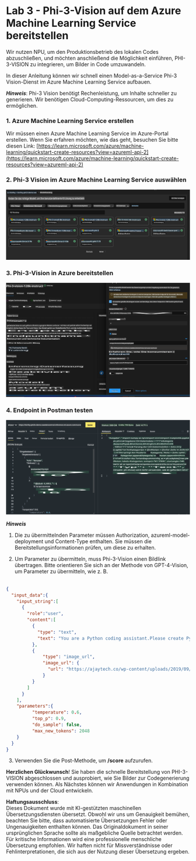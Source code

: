 # **Lab 3 - Phi-3-Vision auf dem Azure Machine Learning Service bereitstellen**

Wir nutzen NPU, um den Produktionsbetrieb des lokalen Codes abzuschließen, und möchten anschließend die Möglichkeit einführen, PHI-3-VISION zu integrieren, um Bilder in Code umzuwandeln.

In dieser Anleitung können wir schnell einen Model-as-a-Service Phi-3 Vision-Dienst im Azure Machine Learning Service aufbauen.

***Hinweis***: Phi-3 Vision benötigt Rechenleistung, um Inhalte schneller zu generieren. Wir benötigen Cloud-Computing-Ressourcen, um dies zu ermöglichen.


### **1. Azure Machine Learning Service erstellen**

Wir müssen einen Azure Machine Learning Service im Azure-Portal erstellen. Wenn Sie erfahren möchten, wie das geht, besuchen Sie bitte diesen Link: [https://learn.microsoft.com/azure/machine-learning/quickstart-create-resources?view=azureml-api-2](https://learn.microsoft.com/azure/machine-learning/quickstart-create-resources?view=azureml-api-2)


### **2. Phi-3 Vision im Azure Machine Learning Service auswählen**

![Katalog](../../../../../../../../../translated_images/vison_catalog.e04e9e5f2b6ff115fff30e793e54e617da07251c7b192e1a68e6b050917f45aa.de.png)


### **3. Phi-3-Vision in Azure bereitstellen**

![Bereitstellen](../../../../../../../../../translated_images/vision_deploy.c0582d08b5d49675c643f3bedc04ae106957304f3cd4702406fa08bea80ba213.de.png)


### **4. Endpoint in Postman testen**

![Testen](../../../../../../../../../translated_images/vision_test.fb4ff33607077153c7b5dcf37648dc5a9cb550824aeba89963e6b270314fc554.de.png)


***Hinweis***

1. Die zu übermittelnden Parameter müssen Authorization, azureml-model-deployment und Content-Type enthalten. Sie müssen die Bereitstellungsinformationen prüfen, um diese zu erhalten.

2. Um Parameter zu übermitteln, muss Phi-3-Vision einen Bildlink übertragen. Bitte orientieren Sie sich an der Methode von GPT-4-Vision, um Parameter zu übermitteln, wie z. B.

```json

{
  "input_data":{
    "input_string":[
      {
        "role":"user",
        "content":[ 
          {
            "type": "text",
            "text": "You are a Python coding assistant.Please create Python code for image "
          },
          {
              "type": "image_url",
              "image_url": {
                "url": "https://ajaytech.co/wp-content/uploads/2019/09/index.png"
              }
          }
        ]
      }
    ],
    "parameters":{
          "temperature": 0.6,
          "top_p": 0.9,
          "do_sample": false,
          "max_new_tokens": 2048
    }
  }
}

```

3. Verwenden Sie die Post-Methode, um **/score** aufzurufen.

**Herzlichen Glückwunsch**! Sie haben die schnelle Bereitstellung von PHI-3-VISION abgeschlossen und ausprobiert, wie Sie Bilder zur Codegenerierung verwenden können. Als Nächstes können wir Anwendungen in Kombination mit NPUs und der Cloud entwickeln.

**Haftungsausschluss**:  
Dieses Dokument wurde mit KI-gestützten maschinellen Übersetzungsdiensten übersetzt. Obwohl wir uns um Genauigkeit bemühen, beachten Sie bitte, dass automatisierte Übersetzungen Fehler oder Ungenauigkeiten enthalten können. Das Originaldokument in seiner ursprünglichen Sprache sollte als maßgebliche Quelle betrachtet werden. Für kritische Informationen wird eine professionelle menschliche Übersetzung empfohlen. Wir haften nicht für Missverständnisse oder Fehlinterpretationen, die sich aus der Nutzung dieser Übersetzung ergeben.